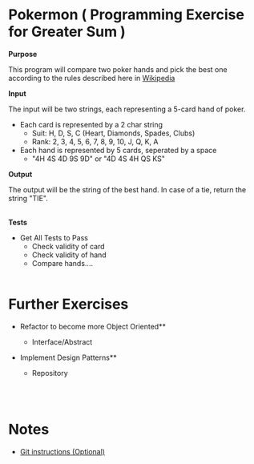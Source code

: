 # Pokermon ( Programming Exercise for Greater Sum )

**Purpose**

This program will compare two poker hands and pick the best one according to the rules described here in [Wikipedia](https://en.wikipedia.org/wiki/List_of_poker_hands)


**Input**

The input will be two strings, each representing a 5-card hand of poker.

* Each card is represented by a 2 char string
  * Suit: H, D, S, C (Heart, Diamonds, Spades, Clubs) 
  * Rank: 2, 3, 4, 5, 6, 7, 8, 9, 10, J, Q, K, A
* Each hand is represented by 5 cards, seperated by a space
  * "4H 4S 4D 9S 9D" or "4D 4S 4H QS KS"


**Output**

The output will be the string of the best hand.  In case of a tie, return the string "TIE".
<br /><br />

**Tests**
* Get All Tests to Pass  
  * Check validity of card
  * Check validity of hand
  * Compare hands....
<br /><br />


# Further Exercises

* Refactor to become more Object Oriented**
  * Interface/Abstract

* Implement Design Patterns**
  * Repository
  

<br /><br />
# Notes
* [Git instructions (Optional)](git_instructions.md)



